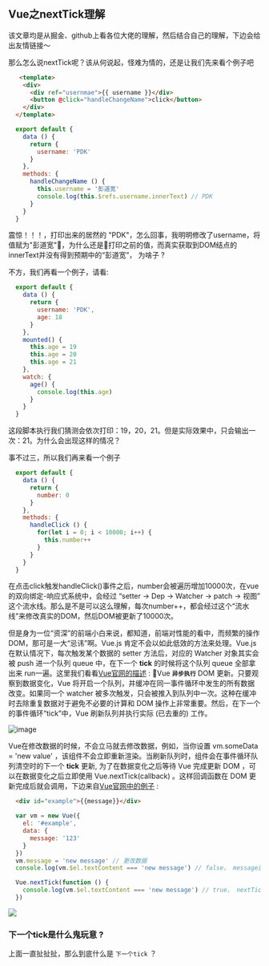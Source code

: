 ## Vue之nextTick理解
该文章均是从掘金、github上看各位大佬的理解，然后结合自己的理解，下边会给出友情链接～

那么怎么说nextTick呢？该从何说起，怪难为情的，还是让我们先来看个例子吧
```html
   <template>
    <div>
      <div ref="usernmae">{{ username }}</div>
      <button @click="handleChangeName">click</button>
    </div>
  </template>
```
```javascript
  export default {
    data () {
      return {
        username: 'PDK'
      }
    },
    methods: {
      handleChangeName () {
        this.username = '彭道宽'
        console.log(this.$refs.username.innerText) // PDK
      }
    }
  }
```
<storng>震惊！！！</strong>，打印出来的居然的 "PDK"，怎么回事，我明明修改了username，将值赋为"彭道宽"，为什么还是打印之前的值，而真实获取到DOM结点的innerText并没有得到预期中的“彭道宽”， 为啥子 ?

不方，我们再看一个例子，请看: 
```javascript
  export default {
    data () {
      return {
        username: 'PDK',
        age: 18
      }
    },
    mounted() {
      this.age = 19
      this.age = 20
      this.age = 21
    },
    watch: {
      age() {
        console.log(this.age)
      }
    }
  }
```
这段脚本执行我们猜测会依次打印：19，20，21。但是实际效果中，只会输出一次：21。为什么会出现这样的情况？

事不过三，所以我们再来看一个例子
```javascript
  export default {
    data () {
      return {
        number: 0
      }
    },
    methods: {
      handleClick () {
        for(let i = 0; i < 10000; i++) {
          this.number++
        }
      }
    }
  }
```
在点击click触发handleClick()事件之后，number会被遍历增加10000次，在vue的双向绑定-响应式系统中，会经过 “setter -> Dep -> Watcher -> patch -> 视图” 这个流水线。那么是不是可以这么理解，每次number++，都会经过这个“流水线”来修改真实的DOM，然后DOM被更新了10000次。

但是身为一位“资深”的前端小白来说，都知道，前端对性能的看中，而频繁的操作DOM，那可是一大“忌讳”啊。Vue.js 肯定不会以如此低效的方法来处理。Vue.js在默认情况下，每次触发某个数据的 setter 方法后，对应的 Watcher 对象其实会被 push 进一个队列 queue 中，在下一个 <strong>tick</strong> 的时候将这个队列 queue 全部拿出来 run一遍。这里我们看看[Vue官网的描述](https://cn.vuejs.org/v2/guide/reactivity.html#%E5%BC%82%E6%AD%A5%E6%9B%B4%E6%96%B0%E9%98%9F%E5%88%97) : Vue <strong>`异步执行`</strong> DOM 更新。只要观察到数据变化，Vue 将开启一个队列，并缓冲在同一事件循环中发生的所有数据改变。如果同一个 watcher 被多次触发，只会被推入到队列中一次。这种在缓冲时去除重复数据对于避免不必要的计算和 DOM 操作上非常重要。然后，在下一个的事件循环“tick”中，Vue 刷新队列并执行实际 (已去重的) 工作。

![image](https://github.com/PDKSophia/ONE_WORD/raw/master/images/g2.gif)

Vue在修改数据的时候，不会立马就去修改数据，例如，当你设置 vm.someData = 'new value' ，该组件不会立即重新渲染。当刷新队列时，组件会在事件循环队列清空时的下一个 <strong>tick</strong> 更新, 为了在数据变化之后等待 Vue 完成更新 DOM ，可以在数据变化之后立即使用 Vue.nextTick(callback) 。这样回调函数在 DOM 更新完成后就会调用，下边来自[Vue官网中的例子](https://cn.vuejs.org/v2/guide/reactivity.html#%E5%BC%82%E6%AD%A5%E6%9B%B4%E6%96%B0%E9%98%9F%E5%88%97) :
```html
  <div id="example">{{message}}</div>
```
```javascript
  var vm = new Vue({
    el: '#example',
    data: {
      message: '123'
    }
  })
  vm.message = 'new message' // 更改数据
  console.log(vm.$el.textContent === 'new message') // false， message还未更新

  Vue.nextTick(function () {
    console.log(vm.$el.textContent === 'new message') // true， nextTick里面的代码会在DOM更新后执行
  })
```

<img src='https://github.com/PDKSophia/blog.io/raw/master/image/pic_2.jpg'>

### 下一个tick是什么鬼玩意 ?
上面一直扯扯扯，那么到底什么是 `下一个tick` ？
